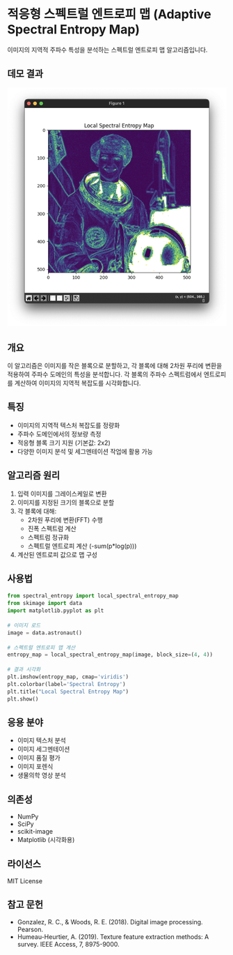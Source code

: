 # 적응형 스펙트럴 엔트로피 맵 (Adaptive Spectral Entropy Map)

이미지의 지역적 주파수 특성을 분석하는 스펙트럴 엔트로피 맵 알고리즘입니다.

## 데모 결과

![스펙트럴 엔트로피 맵 시연 결과](ScrShot%202.png)

## 개요

이 알고리즘은 이미지를 작은 블록으로 분할하고, 각 블록에 대해 2차원 푸리에 변환을 적용하여 주파수 도메인의 특성을 분석합니다. 각 블록의 주파수 스펙트럼에서 엔트로피를 계산하여 이미지의 지역적 복잡도를 시각화합니다.

## 특징

- 이미지의 지역적 텍스처 복잡도를 정량화
- 주파수 도메인에서의 정보량 측정
- 적응형 블록 크기 지원 (기본값: 2x2)
- 다양한 이미지 분석 및 세그멘테이션 작업에 활용 가능

## 알고리즘 원리

1. 입력 이미지를 그레이스케일로 변환
2. 이미지를 지정된 크기의 블록으로 분할
3. 각 블록에 대해:
   - 2차원 푸리에 변환(FFT) 수행
   - 진폭 스펙트럼 계산
   - 스펙트럼 정규화
   - 스펙트럴 엔트로피 계산 (-sum(p*log(p)))
4. 계산된 엔트로피 값으로 맵 구성

## 사용법

```python
from spectral_entropy import local_spectral_entropy_map
from skimage import data
import matplotlib.pyplot as plt

# 이미지 로드
image = data.astronaut()

# 스펙트럴 엔트로피 맵 계산
entropy_map = local_spectral_entropy_map(image, block_size=(4, 4))

# 결과 시각화
plt.imshow(entropy_map, cmap='viridis')
plt.colorbar(label='Spectral Entropy')
plt.title("Local Spectral Entropy Map")
plt.show()
```

## 응용 분야

- 이미지 텍스처 분석
- 이미지 세그멘테이션
- 이미지 품질 평가
- 이미지 포렌식
- 생물의학 영상 분석

## 의존성

- NumPy
- SciPy
- scikit-image
- Matplotlib (시각화용)

## 라이선스

MIT License

## 참고 문헌

- Gonzalez, R. C., & Woods, R. E. (2018). Digital image processing. Pearson.
- Humeau-Heurtier, A. (2019). Texture feature extraction methods: A survey. IEEE Access, 7, 8975-9000.